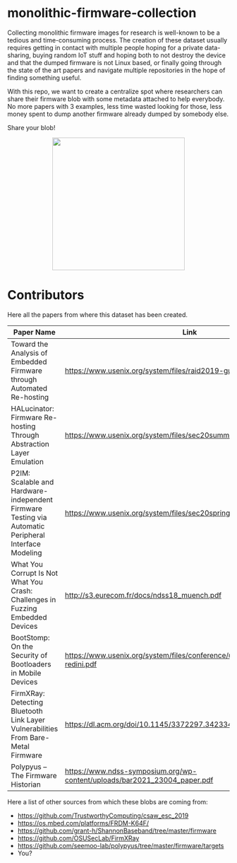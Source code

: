 # monolithic-firmware-collection

Collecting monolithic firmware images for research is well-known to be a tedious and time-consuming process.
The creation of these dataset usually requires getting in contact with multiple people hoping for a private data-sharing, buying random IoT stuff and hoping both to not destroy the
device and that the dumped firmware is not Linux based, or finally going through the state of the art papers and navigate multiple repositories in the hope of finding something useful. 

With this repo, we want to create a centralize spot where researchers can share their firmware blob with some metadata attached to help everybody.
No more papers with 3 examples, less time wasted looking for those, less money spent to dump another firmware already dumped by somebody else.

Share your blob! 
<p align="center">
  <img width="300" height="300" src="https://i.imgur.com/p54lRIQ_d.webp?maxwidth=760&fidelity=grand">
</p>



# Contributors

Here all the papers from where this dataset has been created.

| Paper Name  | Link 
|---------|------------------|
| Toward the Analysis of Embedded Firmware through Automated Re-hosting | https://www.usenix.org/system/files/raid2019-gustafson.pdf      |
| HALucinator: Firmware Re-hosting Through Abstraction Layer Emulation |      https://www.usenix.org/system/files/sec20summer_clements_prepub.pdf      |
| P2IM: Scalable and Hardware-independent Firmware Testing via Automatic Peripheral Interface Modeling  |      https://www.usenix.org/system/files/sec20spring_feng_prepub_0.pdf      |       
| What You Corrupt Is Not What You Crash: Challenges in Fuzzing Embedded Devices | http://s3.eurecom.fr/docs/ndss18_muench.pdf |
| BootStomp: On the Security of Bootloaders in Mobile Devices | https://www.usenix.org/system/files/conference/usenixsecurity17/sec17-redini.pdf |
| FirmXRay: Detecting Bluetooth Link Layer Vulnerabilities From Bare-Metal Firmware | https://dl.acm.org/doi/10.1145/3372297.3423344 |
| Polypyus – The Firmware Historian |https://www.ndss-symposium.org/wp-content/uploads/bar2021_23004_paper.pdf|

Here a list of other sources from which these blobs are coming from:

* https://github.com/TrustworthyComputing/csaw_esc_2019
* https://os.mbed.com/platforms/FRDM-K64F/
* https://github.com/grant-h/ShannonBaseband/tree/master/firmware
* https://github.com/OSUSecLab/FirmXRay
* https://github.com/seemoo-lab/polypyus/tree/master/firmware/targets
* You?
